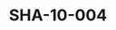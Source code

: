 ---
pid: SHA-10-004
title: SHA-10-004
language: en
collection: Sharhabil Ahmed
original_label: 
rights: Sharhabil Ahmed
location_of_original: Sharhabil Ahmed
photographer_or_studio: 
scanned_from: photograph 6.9 by 9.9
_date: 1969-1970
location: Khartoum, Amarat
description: Friends of Sharhabil Ahmed dancing
additional_notes: 
permission_display: 'yes'
on_server: 'no'
on_website: 'no'
permalink: /archive/en/sha-10-004.html
layout: photo-page
---